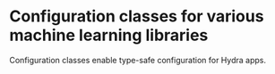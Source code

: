 # Configuration classes for various machine learning libraries

Configuration classes enable type-safe configuration for Hydra apps.
